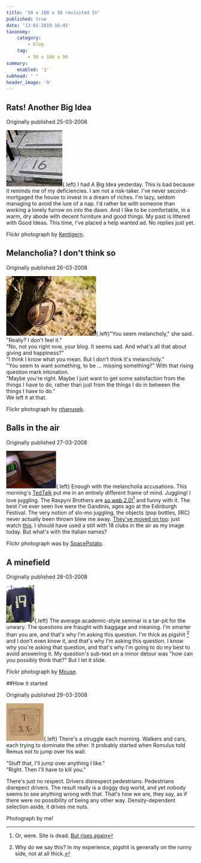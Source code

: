 ```yaml
---
title: '50 x 100 x 50 revisited IV'
published: true
date: '13-01-2019 16:45'
taxonomy:
    category:
        - blog
    tag:
        - 50 x 100 x 50
summary:
    enabled: '1'
subhead: " "
header_image: '0'
---
```

## Rats! Another Big Idea

Originally published 25-03-2008

![](305750775_98ccc6ad2e_q.jpg){.left} I had A Big Idea yesterday. This is bad because it reminds me of my deficiencies. I am not a risk-taker. I've never second-mortgaged the house to invest in a dream of riches. I'm lazy, seldom managing to avoid the lure of a nap. I'd rather be with someone than working a lonely furrow on into the dawn. And I like to be comfortable, in a warm, dry abode with decent furniture and good things. My past is littered with Good Ideas. This time, I've placed a help wanted ad. No replies just yet.

Flickr photograph by [Kentigern](http://flickr.com/photos/kentigern/305750775/).

## Melancholia? I don't think so

Originally published 26-03-2008

![](421213633_ed6faa03cc_m.jpg){.left}"You seem melancholy," she said.  
"Really? I don't feel it."  
"No, not you right now, your blog. It seems sad. And what's all that about giving and happiness?"  
"I think I know what you mean. But I don't think it's melancholy."  
"You seem to want something, to be ... missing something?" With that rising question mark intonation.  
"Maybe you're right. Maybe I just want to get some satisfaction from the things I have to do, rather than just from the things I do in between the things I have to do."  
We left it at that.

Flickr photograph by [nhanusek](http://flickr.com/photos/nhanusek/421213633/).


## Balls in the air

Originally published 27-03-2008

![](708561568-cf5a8387ac-m.jpg){.left} Enough with the melancholia accusations. This morning's [TedTalk](http://www.ted.com/speakers/view/id/198) put me in an entirely different frame of mind. Juggling! I love juggling. The Raspyni Brothers are [so web 2.0!](https://web.archive.org/web/20120418064629/http://www.raspynibrothers.com/blog/)[^1] and funny with it. The best I've ever seen live were the Gandinis, ages ago at the Edinburgh Festival. The very notion of slo-mo juggling, the objects (pop bottles, IIRC) never actually been thrown blew me away. [They've moved on too](http://www.gandinijuggling.com/): just watch [this](http://www.youtube.com/watch?v=8MfJVROQy8Q). I should have used a still with 18 clubs in the air as my image today. But what's with the Italian names?

Flickr photograph was by [SpacePotato](http://flickr.com/photos/spacepotato/708561568/).

[^1]: Or, were. Site is dead. [But rises again](http://www.raspyni.com/)

## A minefield

Originally published 28-03-2008

![](3186170-20facc785b-t.jpg){.left} The average academic-style seminar is a tar-pit for the unwary. The questions are fraught with baggage and meaning. I'm smarter than you are, and that's why I'm asking this question. I'm thick as pigshit [^fn1] and I don't even know it, and that's why I'm asking this question. I know why you're asking that question, and that's why I'm going to do my best to avoid answering it. My question's sub-text on a minor detour was "how can you possibly think that?" But I let it slide.

Flickr photograph by [Mouse](http://flickr.com/photos/mouse/3186170/).

[^fn1]: Why do we say this? In my experience, pigshit is generally on the runny side, not at all thick.

##How it started

Originally published 29-03-2008

![](2371746776-37485fc976-t.jpg){.left} There's a struggle each morning. Walkers and cars, each trying to dominate the other. It probably started when Romulus told Remus not to jump over his wall.

"Stuff that, I'll jump over anything I like."  
"Right. Then I'll have to kill you."

There's just no respect. Drivers disrespect pedestrians. Pedestrians disrepect drivers. The result really is a doggy dog world, and yet nobody seems to see anything wrong with that. That's how we are, they say, as if there were no possibility of being any other way. Density-dependent selection aside, it drives me nuts.

Photograph by me!
